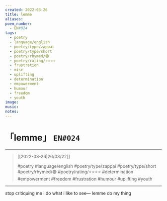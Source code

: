 ```yaml
---
created: 2022-03-26
title: lemme
aliases:
poem_number:
  - EN#024
tags:
  - poetry
  - language/english
  - poetry/type/zappai
  - poetry/type/short
  - poetry/rhymed/🟢
  - poetry/rating/⭐⭐⭐⭐
  - frustration
  - misc
  - uplifting
  - determination
  - empowerment
  - humour
  - freedom
  - youth
image:
music:
notes:
---
```

# 「lemme」 `EN#024`

---

> [[2022-03-26|26/03/22]]
> 
> #poetry 
> #language/english 
> #poetry/type/zappai #poetry/type/short 
> #poetry/rhymed/🟢 
> #poetry/rating/⭐⭐⭐⭐ 
> #determination #empowerment #freedom #frustration #humour #uplifting #youth 

---

stop critiquing me
i do what i like to see—
lemme do my thing